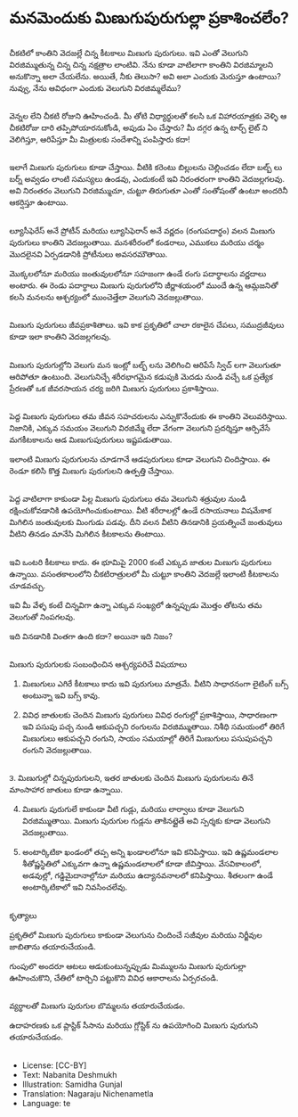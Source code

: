 # మనమెందుకు మిణుగుపురుగుల్లా ప్రకాశించలేం?

##
చీకటిలో కాంతిని వెదజల్లే చిన్న కీటకాలు మిణుగు పురుగులు. ఇవి ఎంతో వెలుగుని విరజిమ్ముతున్న చిన్న చిన్న నక్షత్రాల లాంటివి. నేను కూడా వాటిలాగా కాంతిని విరజిమ్మాలని అనుకొన్నా అలా చేయలేను. అయితే, నీకు తెలుసా? అవి అలా ఎందుకు మెరుస్తూ ఉంటాయి? నువ్వు, నేను ఆవిధంగా ఎందుకు వెలుగుని విరజిమ్మలేము?

##
వెన్నల లేని చీకటి రోజుని ఊహించండి. మీ తోటి విధ్యార్థులతో కలసి ఒక విహారయాత్రకు వెళ్ళి ఆ చీకటిరోజు దారి తప్పిపోయారనుకోండి, అపుడు ఏం చేస్తారు? మీ దగ్గర ఉన్న టార్చ్ లైట్ ని వెలిగిస్తూ, ఆరిపేస్తూ మీ మిత్రులకు సందేశాన్ని పంపిస్తారు కదా!

##
ఇలాగే మిణుగు పురుగులు కూడా చేస్తాయి. వీటికి కరెంటు బిల్లులను చెల్లించడం లేదా బల్బ్ లు బర్న్ అవ్వడం లాంటి సమస్యలు ఉండవు, ఎందుకంటే ఇవి నిరంతరంగా కాంతిని వెదజల్లగలవు. అవి నిరంతరం వెలుగుని విరజిమ్ముచూ, చుట్టూ తిరుగుతూ ఎంతో సంతోషంతో ఉంటూ అందరినీ ఆకర్షిస్తూ ఉంటాయి.

##
ల్యూసీఫెరేస్ అనే ప్రోటీన్ మరియు ల్యూసిఫెరాన్ అనే వర్ణదం (రంగుపదార్థం) వలన మిణుగు పురుగులు కాంతిని వెదజల్లుతాయి. మనశరీరంలో కండరాలు, ఎముకలు మరియు చర్మం మొదలైనవి ఏర్పడడానికి ప్రోటీనులు అవసరమౌతాయి.

మొక్కలలోనూ మరియు జంతువులలోనూ సహజంగా ఉండే రంగు పదార్థాలను వర్ణదాలు అంటారు. ఈ రెండు పదార్థాలు మిణుగు పురుగులోని జీర్ణాశయంలో ముందే ఉన్న ఆమ్లజనితో కలసి మనలను ఆశ్చర్యంలో ముంచెత్తేలా వెలుగుని వెదజల్లుతాయి.

##
మిణుగు పురుగులు జీవప్రకాశితాలు. ఇవి కాక ప్రకృతిలో చాలా రకాలైన చేపలు, సముద్రజీవులు కూడా ఇలా కాంతిని వెదజల్లగలవు.

##
మిణుగు పురుగుల్లోని వెలుగు మన ఇంట్లో బల్బ్ లను వెలిగించి ఆరిపేసే స్విచ్ లగా వెలుగుతూ ఆరిపోతూ ఉంటుంది. వెలుగునిచ్చే శరీరభాగమైన కడుపుకి మెదడు నుండి వచ్చే ఒక ప్రత్యేక ప్రేరణతో ఒక జీవరసాయన చర్య జరిగి మిణుగు పురుగులు ప్రకాశిస్తాయి.

##
పెద్ద మిణుగు పురుగులు తమ జీవన సహచరులను ఎన్నుకొనేందుకు ఈ కాంతిని వెలువరిస్తాయి. నిజానికి, ఎక్కువ సమయం వెలుగుని విరజిమ్మే లేదా వేగంగా వెలుగుని ప్రదర్శిస్తూ ఆర్పివేసే మగకీటకాలను ఆడ మిణుగుపురుగులు ఇష్టపడుతాయి.

ఇలాంటి మిణుగు పురుగులను చూడగానే ఆడపురుగులు కూడా వెలుగుని చిందిస్తాయి. ఈ రెండూ కలిసి కొత్త మిణుగు పురుగులని ఉత్పత్తి చేస్తాయి.

##
పెద్ద వాటిలాగా కాకుండా పిల్ల మిణుగు పురుగులు తమ వెలుగుని శత్రువుల నుండి రక్షించుకోవడానికి ఉపయోగించుకుంటాయి. వీటి శరీరాలల్లో ఉండే రసాయనాలు విషమేకాక మిగిలిన జంతువులకు మింగుడు పడవు. దీని వలన వీటిని తినడానికి ప్రయత్నించే జంతువులు వీటిని తినడం మానేసి మిగిలిన కీటకాలను తింటాయి.

##
ఇవి ఒంటరి కీటకాలు కాదు. ఈ భూమిపై 2000 కంటే ఎక్కువ జాతుల మిణుగు పురుగులు ఉన్నాయి. వసంతకాలంలోని చీకటిరాత్రులలో మీ చుట్టూ కాంతిని వెదజల్లే ఇలాంటి కీటకాలను చూడవచ్చు.

ఇవి మీ వేళ్ళ కంటే చిన్నవిగా ఉన్నా ఎక్కువ సంఖ్యలో ఉన్నప్పుడు మొత్తం తోటను తమ వెలుగుతో నింపగలవు.

ఇది వినడానికి వింతగా ఉంది కదా? అయినా ఇది నిజం?

##
మిణుగు పురుగులకు సంబంధించిన ఆశ్చర్యపరిచే విషయాలు

1. మిణుగులు ఎగిరే కీటకాలు కాదు ఇవి పురుగులు మాత్రమే. వీటిని సాధారనంగా లైటింగ్ బగ్స్ అంటున్నా ఇవి బగ్స్ కావు.

2. వివిధ జాతులకు చెందిన మిణుగు పురుగులు వివిధ రంగుల్లో ప్రకాశిస్తాయి, సాధారణంగా ఇవి పసుపు పచ్చ నుండి ఆకుపచ్చని రంగులను విరజిమ్ముతాయి. నిశీధి సమయంలో తిరిగే మిణుగులు ఆకుపచ్చని రంగుని, సాయం సమయాల్లో తిరిగే మిణుగులు పసుపుపచ్చని రంగుని వెదజల్లుతాయి.

##
౩. మిణుగుల్లో చిన్నపురుగులని, ఇతర జాతులకు చెందిన మిణుగు పురుగులను తినే మాంసాహార జాతులు కూడా ఉన్నాయి.

4. మిణుగు పురుగులే కాకుండా వీటి గుడ్లు, మరియు లార్వాలు కూడా వెలుగుని విరజిమ్ముతాయి. మిణుగు పురుగుల గుడ్లను తాకినట్లైతే అవి స్పర్శకు కూడా వెలుగుని వెదజల్లుతాయి.

5. అంటార్కిటికా ఖండంలో తప్ప అన్ని ఖండాలలోనూ ఇవి కనిపిస్తాయి. ఇవి ఉష్ణమండలాల శీతోష్ణస్థితిలో ఎక్కువగా ఉన్నా ఉష్ణమండలాలలో కూడా జీవిస్తాయి. వేసవికాలంలో, అడవుల్లో, గడ్డిమైదానాల్లోనూ మరియు ఉద్యానవనాలలో కనిపిస్తాయి. శీతలంగా ఉండే అంటార్కిటికాలో ఇవి నివసించలేవు.

##
కృత్యాలు

ప్రకృతిలో మిణుగు పురుగులు కాకుండా వెలుగును చిందించే సజీవుల మరియు నిర్జీవుల జాబితాను తయారుచేయండి.

గుంపులొ అందరూ ఆటలు ఆడుకుంటున్నప్పుడు మిమ్ములను మిణుగు పురుగుల్లా ఊహించుకొని, చేతిలో టార్చిని పట్టుకొని వివిధ ఆకారాలను ఏర్పరచండి.

##
వ్యర్థాలతో మిణుగు పురుగుల బొమ్మలను తయారుచేయడం.

ఉదాహరణకు ఒక ప్లాస్టిక్ సీసాను మరియు గ్లోస్టిక్ ను ఉపయోగించి మిణుగు పురుగుని తయారుచేయడం.

##
* License: [CC-BY]
* Text: Nabanita Deshmukh
* Illustration: Samidha Gunjal
* Translation: Nagaraju Nichenametla
* Language: te
